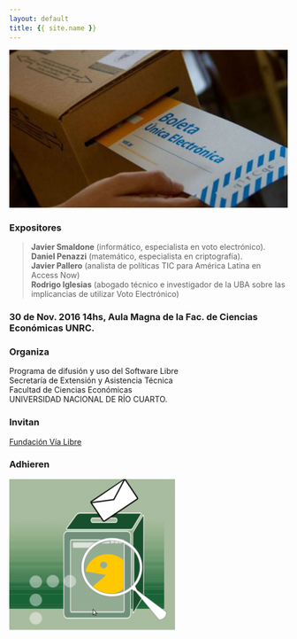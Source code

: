```yaml
---
layout: default
title: {{ site.name }}
---
```


![](./img/voto-electronico.jpg)

### Expositores

> **Javier Smaldone** (informático, especialista en voto electrónico).  
> **Daniel Penazzi** (matemático, especialista en criptografía).  
> **Javier Pallero** (analista de políticas TIC para América Latina en Access Now)  
> **Rodrigo Iglesias** (abogado técnico e investigador de la UBA sobre las implicancias de utilizar Voto Electrónico)  

### 30 de Nov. 2016 14hs, Aula Magna de la Fac. de Ciencias Económicas UNRC.

### Organiza

Programa de difusión y uso del Software Libre  
Secretaría de Extensión y Asistencia Técnica  
Facultad de Ciencias Económicas  
UNIVERSIDAD NACIONAL DE RÍO CUARTO.

### Invitan
[Fundación Vía Libre](http://www.vialibre.org.ar)

### Adhieren

![](./img/evoto.png)
